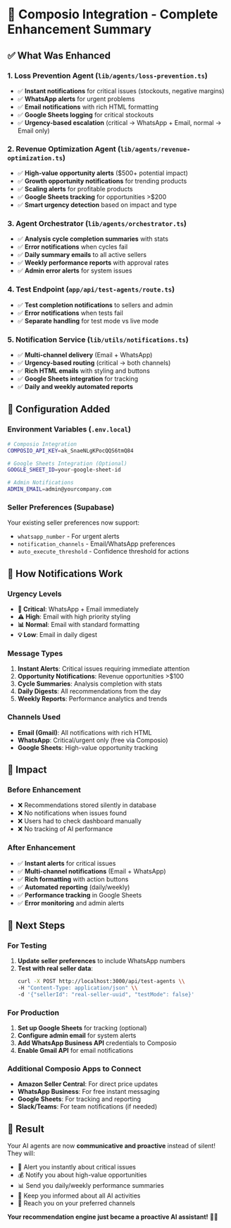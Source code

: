 # 🚀 Composio Integration - Complete Enhancement Summary

## ✅ **What Was Enhanced**

### **1. Loss Prevention Agent** (`lib/agents/loss-prevention.ts`)
- ✅ **Instant notifications** for critical issues (stockouts, negative margins)
- ✅ **WhatsApp alerts** for urgent problems
- ✅ **Email notifications** with rich HTML formatting  
- ✅ **Google Sheets logging** for critical stockouts
- ✅ **Urgency-based escalation** (critical → WhatsApp + Email, normal → Email only)

### **2. Revenue Optimization Agent** (`lib/agents/revenue-optimization.ts`)
- ✅ **High-value opportunity alerts** ($500+ potential impact)
- ✅ **Growth opportunity notifications** for trending products
- ✅ **Scaling alerts** for profitable products
- ✅ **Google Sheets tracking** for opportunities >$200
- ✅ **Smart urgency detection** based on impact and type

### **3. Agent Orchestrator** (`lib/agents/orchestrator.ts`)
- ✅ **Analysis cycle completion summaries** with stats
- ✅ **Error notifications** when cycles fail
- ✅ **Daily summary emails** to all active sellers
- ✅ **Weekly performance reports** with approval rates
- ✅ **Admin error alerts** for system issues

### **4. Test Endpoint** (`app/api/test-agents/route.ts`)
- ✅ **Test completion notifications** to sellers and admin
- ✅ **Error notifications** when tests fail
- ✅ **Separate handling** for test mode vs live mode

### **5. Notification Service** (`lib/utils/notifications.ts`)
- ✅ **Multi-channel delivery** (Email + WhatsApp)
- ✅ **Urgency-based routing** (critical → both channels)
- ✅ **Rich HTML emails** with styling and buttons
- ✅ **Google Sheets integration** for tracking
- ✅ **Daily and weekly automated reports**

## 🔧 **Configuration Added**

### **Environment Variables** (`.env.local`)
```bash
# Composio Integration
COMPOSIO_API_KEY=ak_SnaeNLgKPocQQS6tmQ84

# Google Sheets Integration (Optional)
GOOGLE_SHEET_ID=your-google-sheet-id

# Admin Notifications
ADMIN_EMAIL=admin@yourcompany.com
```

### **Seller Preferences** (Supabase)
Your existing seller preferences now support:
- `whatsapp_number` - For urgent alerts
- `notification_channels` - Email/WhatsApp preferences
- `auto_execute_threshold` - Confidence threshold for actions

## 📱 **How Notifications Work**

### **Urgency Levels**
- **🚨 Critical**: WhatsApp + Email immediately
- **⚠️ High**: Email with high priority styling
- **📊 Normal**: Email with standard formatting
- **💡 Low**: Email in daily digest

### **Message Types**
1. **Instant Alerts**: Critical issues requiring immediate attention
2. **Opportunity Notifications**: Revenue opportunities >$100
3. **Cycle Summaries**: Analysis completion with stats
4. **Daily Digests**: All recommendations from the day
5. **Weekly Reports**: Performance analytics and trends

### **Channels Used**
- **Email (Gmail)**: All notifications with rich HTML
- **WhatsApp**: Critical/urgent only (free via Composio)
- **Google Sheets**: High-value opportunity tracking

## 🎯 **Impact**

### **Before Enhancement**
- ❌ Recommendations stored silently in database
- ❌ No notifications when issues found
- ❌ Users had to check dashboard manually
- ❌ No tracking of AI performance

### **After Enhancement**
- ✅ **Instant alerts** for critical issues
- ✅ **Multi-channel notifications** (Email + WhatsApp)
- ✅ **Rich formatting** with action buttons
- ✅ **Automated reporting** (daily/weekly)
- ✅ **Performance tracking** in Google Sheets
- ✅ **Error monitoring** and admin alerts

## 🚀 **Next Steps**

### **For Testing**
1. **Update seller preferences** to include WhatsApp numbers
2. **Test with real seller data**:
   ```bash
   curl -X POST http://localhost:3000/api/test-agents \\
   -H "Content-Type: application/json" \\
   -d '{"sellerId": "real-seller-uuid", "testMode": false}'
   ```

### **For Production**
1. **Set up Google Sheets** for tracking (optional)
2. **Configure admin email** for system alerts
3. **Add WhatsApp Business API** credentials to Composio
4. **Enable Gmail API** for email notifications

### **Additional Composio Apps to Connect**
- **Amazon Seller Central**: For direct price updates
- **WhatsApp Business**: For free instant messaging
- **Google Sheets**: For tracking and reporting
- **Slack/Teams**: For team notifications (if needed)

## 🎉 **Result**

Your AI agents are now **communicative and proactive** instead of silent! They will:
- 🚨 Alert you instantly about critical issues
- 💰 Notify you about high-value opportunities  
- 📊 Send you daily/weekly performance summaries
- 🔄 Keep you informed about all AI activities
- 📱 Reach you on your preferred channels

**Your recommendation engine just became a proactive AI assistant!** 🤖✨